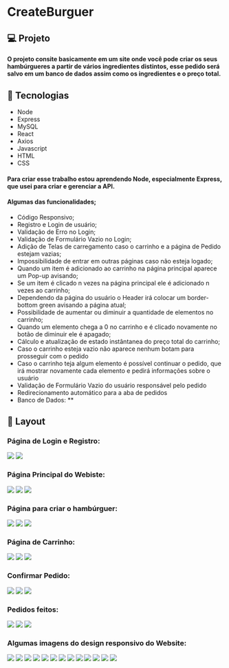 # CreateBurguer

## 💻 Projeto

#### O projeto consite basicamente em um site onde você pode criar os seus hambúrgueres a partir de vários ingredientes distintos, esse pedido será salvo em um banco de dados assim como os ingredientes e o preço total.

## 🚀 Tecnologias
* Node
* Express
* MySQL
* React
* Axios 
* Javascript 
* HTML  
* CSS

####  Para criar esse trabalho estou aprendendo Node, especialmente Express, que usei para criar e gerenciar a API.

#### Algumas das funcionalidades;

* Código Responsivo;
* Registro e Login de usuário;
* Validação de Erro no Login;
* Validação de Formulário Vazio no Login;
* Adição de Telas de carregamento caso o carrinho e a página de Pedido estejam vazias;
* Impossibilidade de entrar em outras páginas caso não esteja logado;
* Quando um item é adicionado ao carrinho na página principal aparece um Pop-up avisando;
* Se um item é clicado n vezes na página principal ele é adicionado n vezes ao carrinho;
* Dependendo da página do usuário o Header irá colocar um border-bottom green avisando a página atual;
* Possibilidade de aumentar ou diminuir a quantidade de elementos no carrinho;
* Quando um elemento chega a 0 no carrinho e é clicado novamente no botão de diminuir ele é apagado;
* Cálculo e atualização de estado instântanea do preço total do carrinho;
* Caso o carrinho esteja vazio não aparece nenhum botam para prosseguir com o pedido
* Caso o carrinho teja algum elemento é possível continuar o pedido, que irá mostrar novamente cada elemento e pedirá informações sobre o usuário
* Validação de Formulário Vazio do usuário responsável pelo pedido
* Redirecionamento automático para a aba de pedidos
* Banco de Dados:
    **


## 🔖 Layout
### Página de Login e Registro:

![](https://github.com/MatheusZuchiBalbinot/CreateBurger/blob/main/Imagens/github_images/login.png)
![](https://github.com/MatheusZuchiBalbinot/CreateBurger/blob/main/Imagens/github_images/registro.png)

### Página Principal do Webiste:

![](https://github.com/MatheusZuchiBalbinot/CreateBurger/blob/main/Imagens/github_images/main(1).png)
![](https://github.com/MatheusZuchiBalbinot/CreateBurger/blob/main/Imagens/github_images/main(2).png)
![](https://github.com/MatheusZuchiBalbinot/CreateBurger/blob/main/Imagens/github_images/main(3).png)

### Página para criar o hambúrguer:

![](https://raw.githubusercontent.com/MatheusZuchiBalbinot/CreateBurger/main/Imagens/github_images/criar_hamburguer(1).png)
![](https://raw.githubusercontent.com/MatheusZuchiBalbinot/CreateBurger/main/Imagens/github_images/criar_hamburguer(2).png)
![](https://raw.githubusercontent.com/MatheusZuchiBalbinot/CreateBurger/main/Imagens/github_images/criar_hamburguer(3).png)

### Página de Carrinho:

![](https://github.com/MatheusZuchiBalbinot/CreateBurger/blob/main/Imagens/github_images/carrinho(1).png)
![](https://github.com/MatheusZuchiBalbinot/CreateBurger/blob/main/Imagens/github_images/carrinho(2).png)
![](https://github.com/MatheusZuchiBalbinot/CreateBurger/blob/main/Imagens/github_images/carrinho(3).png)

### Confirmar Pedido:

![](https://github.com/MatheusZuchiBalbinot/CreateBurger/blob/main/Imagens/github_images/makedOrder(1).png)
![](https://github.com/MatheusZuchiBalbinot/CreateBurger/blob/main/Imagens/github_images/confirmOrder(2).png)
![](https://github.com/MatheusZuchiBalbinot/CreateBurger/blob/main/Imagens/github_images/confirmOrder(3).png)

### Pedidos feitos:

![](https://github.com/MatheusZuchiBalbinot/CreateBurger/blob/main/Imagens/github_images/makedOrder(1).png)
![](https://github.com/MatheusZuchiBalbinot/CreateBurger/blob/main/Imagens/github_images/makedOrder(2).png)
![](https://github.com/MatheusZuchiBalbinot/CreateBurger/blob/main/Imagens/github_images/confmakedOrder(3).png)

### Algumas imagens do design responsivo do Website:

![](https://github.com/MatheusZuchiBalbinot/CreateBurger/blob/main/Imagens/github_images(responsive)/carrinho(1).png)
![](https://github.com/MatheusZuchiBalbinot/CreateBurger/blob/main/Imagens/github_images(responsive)/carrinho(2).png)
![](https://github.com/MatheusZuchiBalbinot/CreateBurger/blob/main/Imagens/github_images(responsive)/confirmOrder(1).png)
![](https://github.com/MatheusZuchiBalbinot/CreateBurger/blob/main/Imagens/github_images(responsive)/confirmOrder(2).png)
![](https://github.com/MatheusZuchiBalbinot/CreateBurger/blob/main/Imagens/github_images(responsive)/createburguer(1).png)
![](https://github.com/MatheusZuchiBalbinot/CreateBurger/blob/main/Imagens/github_images(responsive)/createburguer(2).png)
![](https://github.com/MatheusZuchiBalbinot/CreateBurger/blob/main/Imagens/github_images(responsive)/login(1).png)
![](https://github.com/MatheusZuchiBalbinot/CreateBurger/blob/main/Imagens/github_images(responsive)/login(2).png)
![](https://github.com/MatheusZuchiBalbinot/CreateBurger/blob/main/Imagens/github_images(responsive)/main(1).png)
![](https://github.com/MatheusZuchiBalbinot/CreateBurger/blob/main/Imagens/github_images(responsive)/main(2).png)
![](https://github.com/MatheusZuchiBalbinot/CreateBurger/blob/main/Imagens/github_images(responsive)/orderStack(1).png)
![](https://github.com/MatheusZuchiBalbinot/CreateBurger/blob/main/Imagens/github_images(responsive)/register(1).png)
![](https://github.com/MatheusZuchiBalbinot/CreateBurger/blob/main/Imagens/github_images(responsive)/register(2).png)

